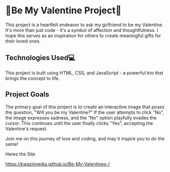 
# 💝Be My Valentine Project💝

This project is a heartfelt endeavor to ask my girlfriend to be my Valentine. It's more than just code - it's a symbol of affection and thoughtfulness. I hope this serves as an inspiration for others to create meaningful gifts for their loved ones.

## Technologies Used💻

This project is built using HTML, CSS, and JavaScript - a powerful trio that brings the concept to life.

## Project Goals 

The primary goal of this project is to create an interactive image that poses the question, "Will you be my Valentine?" If the user attempts to click "No", the image expresses sadness, and the "No" option playfully evades the cursor. This continues until the user finally clicks "Yes", accepting the Valentine's request.

Join me on this journey of love and coding, and may it inspire you to do the same!

Heres the Site 

https://kwaziimedia.github.io/Be-My-Valentines-/
